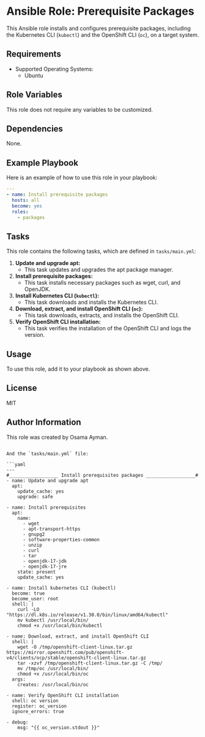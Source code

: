 # Ansible Role: Prerequisite Packages

This Ansible role installs and configures prerequisite packages, including the Kubernetes CLI (`kubectl`) and the OpenShift CLI (`oc`), on a target system.

## Requirements

- Supported Operating Systems:
  - Ubuntu

## Role Variables

This role does not require any variables to be customized.

## Dependencies

None.

## Example Playbook

Here is an example of how to use this role in your playbook:

```yaml
---
- name: Install prerequisite packages
  hosts: all
  become: yes
  roles:
    - packages
```

## Tasks

This role contains the following tasks, which are defined in `tasks/main.yml`:

1. **Update and upgrade apt:**
   - This task updates and upgrades the apt package manager.
2. **Install prerequisite packages:**
   - This task installs necessary packages such as wget, curl, and OpenJDK.
3. **Install Kubernetes CLI (`kubectl`):**
   - This task downloads and installs the Kubernetes CLI.
4. **Download, extract, and install OpenShift CLI (`oc`):**
   - This task downloads, extracts, and installs the OpenShift CLI.
5. **Verify OpenShift CLI installation:**
   - This task verifies the installation of the OpenShift CLI and logs the version.

## Usage

To use this role, add it to your playbook as shown above.

## License

MIT

## Author Information

This role was created by Osama Ayman.
```

And the `tasks/main.yml` file:

```yaml
---
#__________________ Install prerequisites packages __________________#
- name: Update and upgrade apt
  apt:
    update_cache: yes
    upgrade: safe

- name: Install prerequisites
  apt:
    name:
      - wget
      - apt-transport-https
      - gnupg2
      - software-properties-common
      - unzip
      - curl
      - tar
      - openjdk-17-jdk
      - openjdk-17-jre
    state: present
    update_cache: yes

- name: Install kubernetes CLI (kubectl)
  become: true
  become_user: root
  shell: |
    curl -LO "https://dl.k8s.io/release/v1.30.0/bin/linux/amd64/kubectl"
    mv kubectl /usr/local/bin/
    chmod +x /usr/local/bin/kubectl

- name: Download, extract, and install OpenShift CLI
  shell: |
    wget -O /tmp/openshift-client-linux.tar.gz https://mirror.openshift.com/pub/openshift-v4/clients/ocp/stable/openshift-client-linux.tar.gz
    tar -xzvf /tmp/openshift-client-linux.tar.gz -C /tmp/
    mv /tmp/oc /usr/local/bin/
    chmod +x /usr/local/bin/oc
  args:
    creates: /usr/local/bin/oc

- name: Verify OpenShift CLI installation
  shell: oc version
  register: oc_version
  ignore_errors: true

- debug:
    msg: "{{ oc_version.stdout }}"
```
